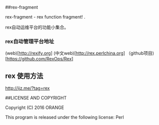##rex-fragment


 rex-fragment  - rex function fragment! .

  rex自动运维平台的功能小集合。

### rex自动管理平台地址

  (web)[http://rexify.org] 
  (中文web)[http://rex.perlchina.org]
  （github项目)[https://github.com/RexOps/Rex]

## rex 使用方法
  
   http://ijz.me/?tag=rex

##LICENSE AND COPYRIGHT

Copyright (C) 2016 ORANGE

This program is released under the following license: Perl

